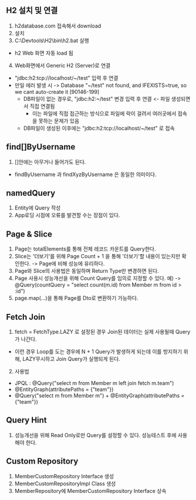 ## H2 설치 및 연결
1. h2database.com 접속해서 download
2. 설치
3. C:\Devtools\H2\bin\h2.bat 실행
  - h2 Web 화면 자동 load 됨
4. Web화면에서 Generic H2 (Server)로 연결
  - "jdbc:h2:tcp://localhost/~/test" 입력 후 연결
  - 만일 에러 발생 시 -> Database "~/test" not found, and IFEXISTS=true, so we cant auto-create it [90146-199]
    - DB파일이 없는 경우로, "jdbc:h2:~/test" 변경 입력 후 연결 <- 파일 생성되면서 직접 연결됨
      - 이는 파일에 직접 접근하는 방식으로 파일에 락이 걸려서 여러곳에서 접속을 못하는 문제가 있음
    - DB파일이 생성된 이후에는 "jdbc:h2:tcp://localhost/~/test" 로 접속

## find[]ByUsername
1. []안에는 아무거나 들어가도 된다.
  - findByUsername 과 findXyzByUsername 은 동일한 의미이다.

## namedQuery
1. Entity에 Query 작성
2. App로딩 시점에 오류를 발견할 수는 장점이 있다.

## Page & Slice
1. Page는 totalElements를 통해 전체 레코드 카운트를 Query한다.
2. Slice는 '더보기'를 위해 Page Count + 1 을 통해 '더보기'할 내용이 있는지만 확인한다. -> Page에 비해 성능에 유리하다.
3. Page와 Slice의 사용법은 동일하며 Return Type만 변경하면 된다.
4. Page 사용시 성능개선을 위해 Count Query를 임의로 지정할 수 있다. 예) -> @Query(countQuery = "select count(m.id) from Member m from id > :id")
5. page.map(...)을 통해 Page를 Dto로 변환하기 가능하다.

## Fetch Join
1. fetch = FetchType.LAZY 로 설정된 경우 Join된 데이터는 실제 사용될때 Query가 나간다.
  - 이런 경우 Loop를 도는 경우에 N + 1 Query가 발생하게 되는데 이를 방지하기 위해, LAZY무시하고 Join Query가 실행되게 된다.
2. 사용법
  - JPQL : @Query("select m from Member m left join fetch m.team")
  - @EntityGraph(attributePaths = {"team"})
  - @Query("select m from Member m") + @EntityGraph(attributePaths = {"team"})

## Query Hint
1. 성능개선을 위해 Read Only로만 Query를 설정할 수 있다. 성능테스트 후에 사용해야 한다.

## Custom Repository
1. MemberCustomRepository Interface 생성
2. MemberCustomRepositoryImpl Class 생성
3. MemberRepository에 MemberCustomRepository Interface 상속